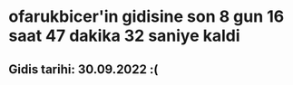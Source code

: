 # ofarukbicer'in gidisine son 8 gun 16 saat 47 dakika 32 saniye kaldi

## Gidis tarihi: 30.09.2022 :(